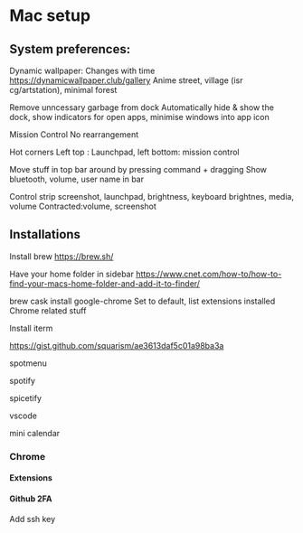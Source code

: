 # Mac setup

## System preferences:
Dynamic wallpaper: Changes with time
https://dynamicwallpaper.club/gallery
Anime street, village (isr cg/artstation), minimal forest

Remove unncessary garbage from dock
Automatically hide & show the dock, show indicators for open apps, minimise windows into app icon

Mission Control
No rearrangement

Hot corners
Left top : Launchpad, left bottom: mission control

Move stuff in top bar around by pressing command + dragging
Show bluetooth, volume, user name in bar

Control strip
screenshot, launchpad, brightness, keyboard brightnes, media, volume
Contracted:volume, screenshot

## Installations
Install brew
https://brew.sh/

Have your home folder in sidebar
https://www.cnet.com/how-to/how-to-find-your-macs-home-folder-and-add-it-to-finder/


brew cask install google-chrome
Set to default, list extensions installed
Chrome related stuff

Install iterm

https://gist.github.com/squarism/ae3613daf5c01a98ba3a

spotmenu

spotify

spicetify

vscode

mini calendar


### Chrome

#### Extensions

#### Github 2FA
Add ssh key